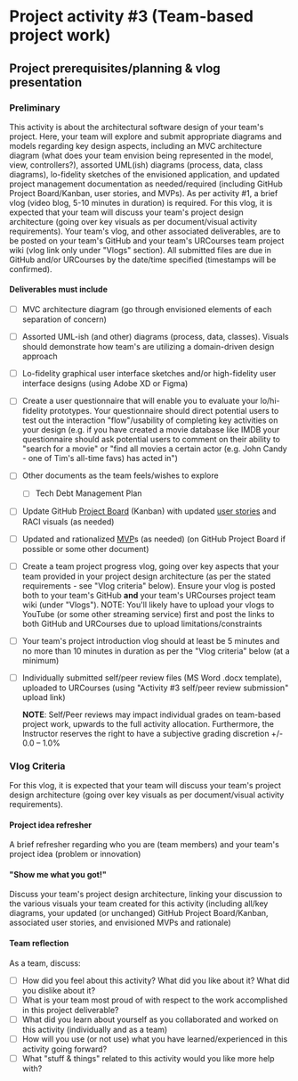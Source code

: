# Project activity #3 (Team-based project work)

## Project prerequisites/planning & vlog presentation

### Preliminary 

This activity is about the architectural software design of your team's project. Here, your team will explore and submit appropriate diagrams and models regarding key design aspects, including an MVC architecture diagram (what does your team envision being represented in the model, view, controllers?), assorted UML(ish) diagrams (process, data, class diagrams), lo-fidelity sketches of the envisioned application, and updated project management documentation as needed/required (including GitHub Project Board/Kanban, user stories, and MVPs). As per activity #1, a brief vlog (video blog, 5-10 minutes in duration) is required. For this vlog, it is expected that your team will discuss your team's project design architecture (going over key visuals as per document/visual activity requirements). Your team's vlog, and other associated deliverables, are to be posted on your team's GitHub and your team's URCourses team project wiki (vlog link only under "Vlogs" section). All submitted files are due in GitHub and/or URCourses by the date/time specified (timestamps will be confirmed). 

#### Deliverables must include

- [ ] MVC architecture diagram (go through envisioned elements of each separation of concern)   
- [ ] Assorted UML-ish (and other) diagrams (process, data, classes). Visuals should demonstrate how team's are utilizing a domain-driven design approach   
- [ ] Lo-fidelity graphical user interface sketches and/or high-fidelity user interface designs (using Adobe XD or Figma)  
- [ ] Create a user questionnaire that will enable you to evaluate your lo/hi-fidelity prototypes. Your questionnaire should direct potential users to test out the interaction "flow"/usability of completing key activities on your design (e.g. if you have created a movie database like IMDB your questionnaire should ask potential users to comment on their ability to "search for a movie" or "find all movies a certain actor (e.g. John Candy - one of Tim's all-time favs) has acted in")  
- [ ] Other documents as the team feels/wishes to explore  
	- [ ] Tech Debt Management Plan
- [ ] Update GitHub [Project Board](https://github.com/orgs/teamcrusher/projects/3) (Kanban) with updated [user stories](https://github.com/orgs/teamcrusher/projects/4) and RACI visuals (as needed)   
- [ ] Updated and rationalized [MVP](https://github.com/orgs/teamcrusher/projects/2)s (as needed) (on GitHub Project Board if possible or some other document)   
- [ ] Create a team project progress vlog, going over key aspects that your team provided in your project design architecture (as per the stated requirements - see "Vlog criteria" below). Ensure your vlog is posted both to your team's GitHub **and** your team's URCourses project team wiki (under "Vlogs"). NOTE: You'll likely have to upload your vlogs to YouTube (or some other streaming service) first and post the links to both GitHub and URCourses due to upload limitations/constraints   
- [ ] Your team's project introduction vlog should at least be 5 minutes and no more than 10 minutes in duration as per the "Vlog criteria" below (at a minimum)   
- [ ] Individually submitted self/peer review files (MS Word .docx template), uploaded to URCourses (using "Activity #3 self/peer review submission" upload link)   

  **NOTE**: Self/Peer reviews may impact individual grades on team-based project work, upwards to the full activity allocation. Furthermore, the Instructor reserves the right to have a subjective grading discretion +/- 0.0 – 1.0%

### Vlog Criteria

For this vlog, it is expected that your team will discuss your team's project design architecture (going over key visuals as per document/visual activity requirements).

#### Project idea refresher

A brief refresher regarding who you are (team members) and your team's project idea (problem or innovation)

#### "Show me what you got!"

Discuss your team's project design architecture, linking your discussion to the various visuals your team created for this activity (including all/key diagrams, your updated (or unchanged) GitHub Project Board/Kanban, associated user stories, and envisioned MVPs and rationale)   

#### Team reflection

As a team, discuss:

- [ ] How did you feel about this activity? What did you like about it? What did you dislike about it?
- [ ] What is your team most proud of with respect to the work accomplished in this project deliverable?
- [ ] What did you learn about yourself as you collaborated and worked on this activity (individually and as a team)
- [ ] How will you use (or not use) what you have learned/experienced in this activity going forward?
- [ ] What "stuff & things" related to this activity would you like more help with?